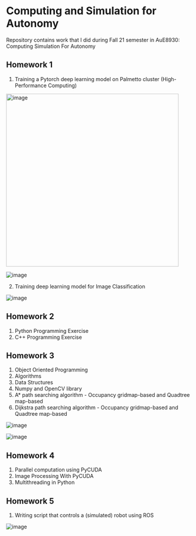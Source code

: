 # Computing and Simulation for Autonomy

Repository contains work that I did during Fall 21 semester in AuE8930: Computing Simulation For Autonomy

## Homework 1
1. Training a Pytorch deep learning model on Palmetto cluster (High-Performance Computing)

<img width="467" alt="image" src="https://user-images.githubusercontent.com/79803663/163597315-36d6b947-692b-4d4a-ac61-3b706b689104.png">

![image](https://user-images.githubusercontent.com/79803663/163598389-5595b0e0-519d-4e4d-97ef-c1a515aafeee.png)



2. Training deep learning model for Image Classification

![image](https://user-images.githubusercontent.com/79803663/163598399-cf19cd1c-4433-441f-9259-323397165987.png)


## Homework 2
1. Python Programming Exercise
2. C++ Programming Exercise

## Homework 3
1. Object Oriented Programming
2. Algorithms
3. Data Structures
4. Numpy and OpenCV library
5. A* path searching algorithm - Occupancy gridmap-based and Quadtree map-based 
6. Dijkstra path searching algorithm - Occupancy gridmap-based and Quadtree map-based 


![image](https://user-images.githubusercontent.com/79803663/163597886-0da178d7-251c-4aac-94d9-d50560a7ce21.png)

![image](https://user-images.githubusercontent.com/79803663/163597684-31038452-b90b-41d7-b0cc-f2ab61fc0e60.png)



## Homework 4
1. Parallel computation using PyCUDA
2. Image Processing With PyCUDA
3. Multithreading in Python

## Homework 5
1. Writing script that controls a (simulated) robot using ROS

![image](https://user-images.githubusercontent.com/79803663/163598474-c8563493-eedd-46a4-a118-69a39b81a45e.png)

